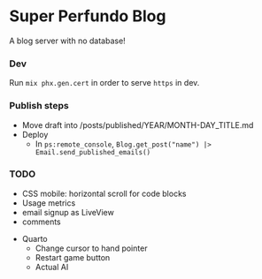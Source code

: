 # Super Perfundo Blog

A blog server with no database!

### Dev
Run `mix phx.gen.cert` in order to serve `https` in dev.

### Publish steps
* Move draft into /posts/published/YEAR/MONTH-DAY_TITLE.md
* Deploy
    * In `ps:remote_console`, `Blog.get_post("name") |> Email.send_published_emails()`

### TODO
* CSS mobile: horizontal scroll for code blocks
* Usage metrics
* email signup as LiveView
* comments
- Quarto
  * Change cursor to hand pointer
  * Restart game button
  * Actual AI
